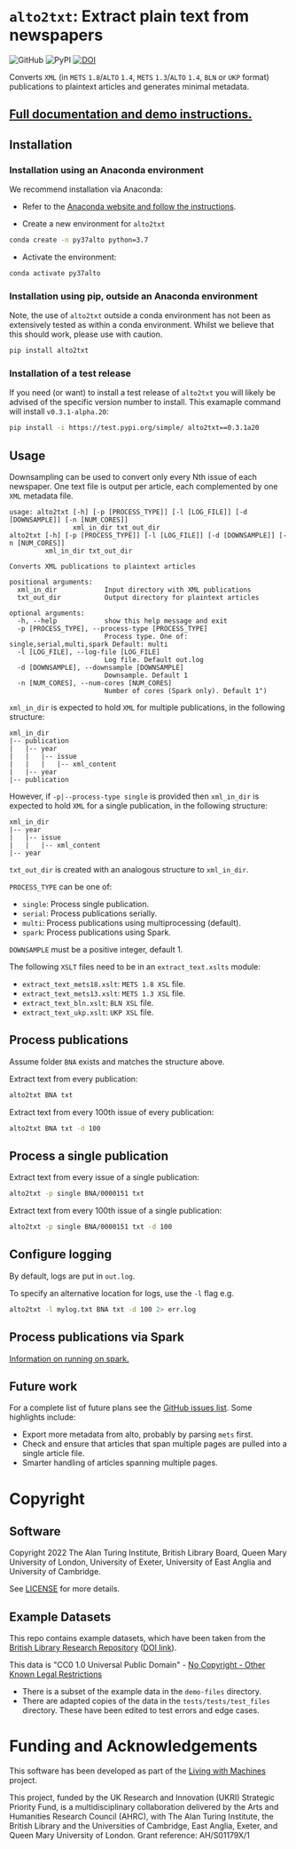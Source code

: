 # `alto2txt`: Extract plain text from newspapers

![GitHub](https://img.shields.io/github/license/Living-with-Machines/alto2txt) ![PyPI](https://img.shields.io/pypi/v/alto2txt) [![DOI](https://zenodo.org/badge/259340615.svg)](https://zenodo.org/badge/latestdoi/259340615)



Converts `XML` (in `METS` `1.8`/`ALTO` `1.4`, `METS` `1.3`/`ALTO` `1.4`, `BLN` or `UKP` format) publications to plaintext articles and generates minimal metadata.


## [Full documentation and demo instructions.](https://living-with-machines.github.io/alto2txt/#/)


## Installation

### Installation using an Anaconda environment

We recommend installation via Anaconda:

* Refer to the [Anaconda website and follow the instructions](https://docs.anaconda.com/anaconda/install/).

* Create a new environment for `alto2txt`

```bash
conda create -n py37alto python=3.7
```

* Activate the environment:

```bash
conda activate py37alto
```

### Installation using pip, outside an Anaconda environment

Note, the use of ``alto2txt`` outside a conda environment has not been as extensively tested as within a conda environment. Whilst we believe that this should work, please use with caution.

```bash
pip install alto2txt
```

### Installation of a test release

If you need (or want) to install a test release of `alto2txt` you will likely be advised of the specific version number to install. This examaple command will install `v0.3.1-alpha.20`:

```bash
pip install -i https://test.pypi.org/simple/ alto2txt==0.3.1a20
```

## Usage

Downsampling can be used to convert only every Nth issue of each newspaper. One text file is output per article, each complemented by one `XML` metadata file.



```
usage: alto2txt [-h] [-p [PROCESS_TYPE]] [-l [LOG_FILE]] [-d [DOWNSAMPLE]] [-n [NUM_CORES]]
                xml_in_dir txt_out_dir
alto2txt [-h] [-p [PROCESS_TYPE]] [-l [LOG_FILE]] [-d [DOWNSAMPLE]] [-n [NUM_CORES]]
         xml_in_dir txt_out_dir

Converts XML publications to plaintext articles

positional arguments:
  xml_in_dir            Input directory with XML publications
  txt_out_dir           Output directory for plaintext articles

optional arguments:
  -h, --help            show this help message and exit
  -p [PROCESS_TYPE], --process-type [PROCESS_TYPE]
                        Process type. One of: single,serial,multi,spark Default: multi
  -l [LOG_FILE], --log-file [LOG_FILE]
                        Log file. Default out.log
  -d [DOWNSAMPLE], --downsample [DOWNSAMPLE]
                        Downsample. Default 1
  -n [NUM_CORES], --num-cores [NUM_CORES]
                        Number of cores (Spark only). Default 1")
```

`xml_in_dir` is expected to hold `XML` for multiple publications, in the following structure:

```
xml_in_dir
|-- publication
|   |-- year
|   |   |-- issue
|   |   |   |-- xml_content
|   |-- year
|-- publication
```

However, if `-p|--process-type single` is provided then `xml_in_dir` is expected to hold `XML` for a single publication, in the following structure:

```
xml_in_dir
|-- year
|   |-- issue
|   |   |-- xml_content
|-- year
```

`txt_out_dir` is created with an analogous structure to `xml_in_dir`.

`PROCESS_TYPE` can be one of:

* `single`: Process single publication.
* `serial`: Process publications serially.
* `multi`: Process publications using multiprocessing (default).
* `spark`: Process publications using Spark.

`DOWNSAMPLE` must be a positive integer, default 1.

The following `XSLT` files need to be in an `extract_text.xslts` module:

* `extract_text_mets18.xslt`: `METS 1.8 XSL` file.
* `extract_text_mets13.xslt`: `METS 1.3 XSL` file.
* `extract_text_bln.xslt`: `BLN XSL` file.
* `extract_text_ukp.xslt`: `UKP XSL` file.

## Process publications

Assume folder `BNA` exists and matches the structure above.

Extract text from every publication:

```bash
alto2txt BNA txt
```

Extract text from every 100th issue of every publication:

```bash
alto2txt BNA txt -d 100
```

## Process a single publication

Extract text from every issue of a single publication:

```bash
alto2txt -p single BNA/0000151 txt
```

Extract text from every 100th issue of a single publication:

```bash
alto2txt -p single BNA/0000151 txt -d 100
```

## Configure logging

By default, logs are put in `out.log`.

To specify an alternative location for logs, use the `-l` flag e.g.

```bash
alto2txt -l mylog.txt BNA txt -d 100 2> err.log
```

## Process publications via Spark

[Information on running on spark.](spark_instructions.md)


## Future work

For a complete list of future plans see the [GitHub issues list](https://github.com/Living-with-machines/alto2txt/issues). Some highlights include:

* Export more metadata from alto, probably by parsing `mets` first.
* Check and ensure that articles that span multiple pages are pulled into a single article file.
* Smarter handling of articles spanning multiple pages.

# Copyright

## Software

Copyright 2022 The Alan Turing Institute, British Library Board, Queen Mary University of London, University of Exeter, University of East Anglia and University of Cambridge.

See [LICENSE](LICENSE) for more details.

## Example Datasets

This repo contains example datasets, which have been taken from the [British Library Research Repository](https://bl.iro.bl.uk/concern/datasets/551cdd7b-580d-472d-8efb-b7f05cf64a11) ([DOI link](https://doi.org/10.23636/1235)).

This data is "CC0 1.0 Universal Public Domain" - [No Copyright - Other Known Legal Restrictions](https://rightsstatements.org/page/NoC-OKLR/1.0/?language=en)

- There is a subset of the example data in the `demo-files` directory.
- There are adapted copies of the data in the `tests/tests/test_files` directory. These have been edited to test errors and edge cases.

# Funding and Acknowledgements

This software has been developed as part of the [Living with Machines](https://livingwithmachines.ac.uk) project.

This project, funded by the UK Research and Innovation (UKRI) Strategic Priority Fund, is a multidisciplinary collaboration delivered by the Arts and Humanities Research Council (AHRC), with The Alan Turing Institute, the British Library and the Universities of Cambridge, East Anglia, Exeter, and Queen Mary University of London. Grant reference: AH/S01179X/1
